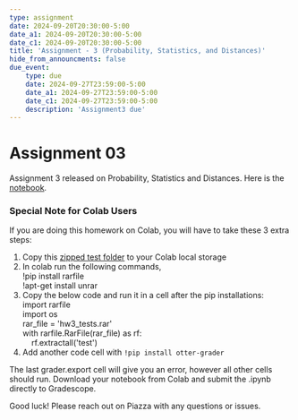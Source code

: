 ```yaml
---
type: assignment
date: 2024-09-20T20:30:00-5:00
date_a1: 2024-09-20T20:30:00-5:00
date_c1: 2024-09-20T20:30:00-5:00
title: 'Assignment - 3 (Probability, Statistics, and Distances)'
hide_from_announcments: false
due_event: 
    type: due
    date: 2024-09-27T23:59:00-5:00
    date_a1: 2024-09-27T23:59:00-5:00
    date_c1: 2024-09-27T23:59:00-5:00
    description: 'Assignment3 due'
---
```


# Assignment 03

Assignment 3 released on Probability, Statistics and Distances.
Here is the [notebook](https://github.com/tools4ds/ds701_fa2024_assignments/blob/main/assignments/assignment03/assignment3.ipynb).

### Special Note for Colab Users

If you are doing this homework on Colab, you will have to take these 3 extra steps:

1. Copy this [zipped test folder](https://github.com/tools4ds/ds701_fa2024_assignments/blob/main/assignments/assignment03/hw3_tests.rar)
   to your Colab local storage<br>
2. In colab run the following commands, <br>
   !pip install rarfile<br>
   !apt-get install unrar<br>
3. Copy the below code and run it in a cell after the pip installations:<br>
   import rarfile<br>
   import os<br>
   rar_file = 'hw3_tests.rar'<br>
   with rarfile.RarFile(rar_file) as rf:<br>
   &nbsp;&nbsp;&nbsp;&nbsp;rf.extractall('test')<br>
5. Add another code cell with `!pip install otter-grader`

The last grader.export cell will give you an error, however all other cells should run. Download your notebook from Colab and submit the .ipynb directly to Gradescope.

Good luck! Please reach out on Piazza with any questions or issues.
